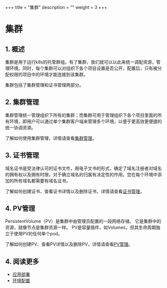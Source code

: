 +++
title = "集群"
description = ""
weight = 3
+++

# 集群

## 1. 概述

集群是用于运行k8s的托管群组。有了集群，我们就可以以此来统一调配资源，管理环境。同时，每个集群可以对组织下各个项目设置是否公开，配置后，只有被分配权限的项目中的环境才能连接到该集群。

集群包括了集群管理和证书管理两部分。


## 2. 集群管理

集群管理统一管理组织下所有的集群；而集群可用于管理组织下各个项目里面的所有环境，即用户可以通过单个集群客户端来管理多个环境，以便于更高效更便捷的统一协调资源。

了解如何使用集群管理，详情请查看[集群管理](./cluster-manage)。

## 3. 证书管理

域名证书是受法律认可的证书文件，用电子文书的形式，确定了域名注册者对域名的拥有权以及拥有时限，对于确立域名的归属有决定性的作用。您在每个环境中添加的所有域名都需要有域名证书。

了解如何创建证书、查看证书详情以及删除证书，详情请查看[证书管理](./certif-manage)。

## 4. PV管理

PersistentVolume（PV）是集群中由管理员配置的一段网络存储。 它是集群中的资源，就像节点是集群资源一样。 PV是容量插件，如Volumes，但其生命周期独立于使用PV的任何单个pod。

了解如何创建PV、查看PV详情以及删除PV，详情请查看[PV管理](./pv-manage)。

## 4. 阅读更多

- [应用部署](../app-deploy)
- [环境配置](../env-config)
